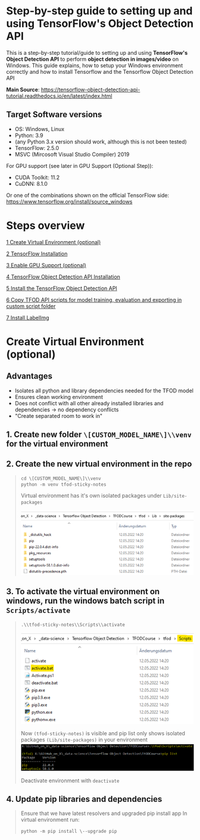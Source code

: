 # Step-by-step guide to setting up and using TensorFlow's Object Detection API

This is a step-by-step tutorial/guide to setting up and using
**TensorFlow's Object Detection API** to perform **object detection in
images/video** on Windows. This guide explains, how to setup your
Windows environment correctly and how to install Tensorflow and the
Tensorflow Object Detection API

**Main Source**:
<https://tensorflow-object-detection-api-tutorial.readthedocs.io/en/latest/index.html>

## Target Software versions
-   OS: Windows, Linux
-   Python: 3.9
-   (any Python 3.x version should work, although this is not been
    tested)
-   TensorFlow: 2.5.0
-   MSVC (Mircosoft Visual Studio Compiler) 2019

For GPU support (see later in GPU Support (Optional Step)):
-   CUDA Toolkit: 11.2
-   CuDNN: 8.1.0

Or one of the combinations shown on the official TensorFlow side:
<https://www.tensorflow.org/install/source_windows>

# Steps overview
[1 Create Virtual Environment (optional)](#_Toc118295651)

[2 TensorFlow Installation](#_Toc118295652)

[3 Enable GPU Support (optional)](#_Toc118295653)

[4 TensorFlow Object Detection API Installation](#_Toc118295654)

[5 Install the TensorFlow Object Detection API](#_Toc118295655)

[6 Copy TFOD API scripts for model training, evaluation and exporting in
custom script folder](#_Toc118295656)

[7 Install LabelImg](#_Toc118295657)

# Create Virtual Environment (optional)
## Advantages
-   Isolates all python and library dependencies needed for the TFOD
    model
-   Ensures clean working environment
-   Does not conflict with all other already installed libraries and
    dependencies -\> no dependency conflicts
-   "Create separated room to work in"

## 1. Create new folder ```\[CUSTOM_MODEL_NAME\]\\venv``` for the virtual environment
## 2. Create the new virtual environment in the repo
> ```
> cd \[CUSTOM_MODEL_NAME\]\\venv
> python -m venv tfod-sticky-notes
> ```
> Virtual environment has it's own isolated packages under ```Lib/site-packages```
>
> ![alt text](../../../readme-media/preprocessing/image1.png)

## 3. To activate the virtual environment on windows, run the windows batch script in ```Scripts/activate```
> ```
> .\\tfod-sticky-notes\\Scripts\\activate
> ```
> ![alt text](../../../readme-media/preprocessing/image2.png)
>
> Now ```(tfod-sticky-notes)``` is visible and pip list only shows isolated packages ```(Lib/site-packages)``` in your environment
> ![alt text](../../../readme-media/preprocessing/image3.png)
>
> Deactivate environment with ```deactivate```

## 4. Update pip libraries and dependencies
> Ensure that we have latest resolvers and upgraded pip install app
> In virtual environment run:
> ```
> python -m pip install \--upgrade pip
> ```
